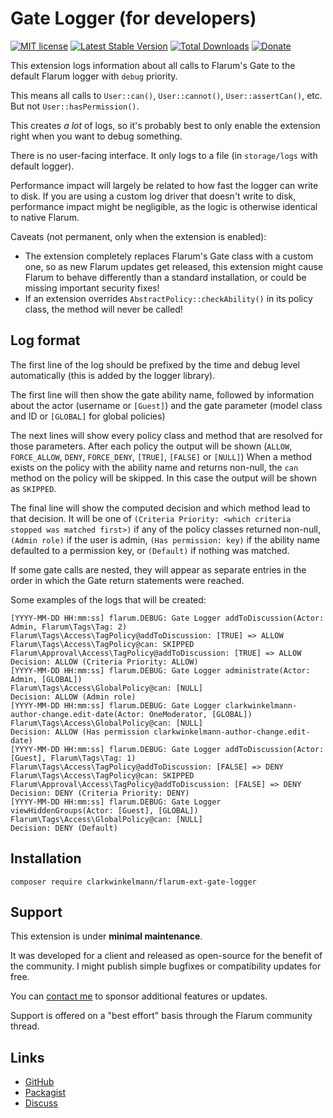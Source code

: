 # Gate Logger (for developers)

[![MIT license](https://img.shields.io/badge/license-MIT-blue.svg)](https://github.com/clarkwinkelmann/flarum-ext-gate-logger/blob/master/LICENSE.md) [![Latest Stable Version](https://img.shields.io/packagist/v/clarkwinkelmann/flarum-ext-gate-logger.svg)](https://packagist.org/packages/clarkwinkelmann/flarum-ext-gate-logger) [![Total Downloads](https://img.shields.io/packagist/dt/clarkwinkelmann/flarum-ext-gate-logger.svg)](https://packagist.org/packages/clarkwinkelmann/flarum-ext-gate-logger) [![Donate](https://img.shields.io/badge/paypal-donate-yellow.svg)](https://www.paypal.me/clarkwinkelmann)

This extension logs information about all calls to Flarum's Gate to the default Flarum logger with `debug` priority.

This means all calls to `User::can()`, `User::cannot()`, `User::assertCan()`, etc. But not `User::hasPermission()`.

This creates *a lot* of logs, so it's probably best to only enable the extension right when you want to debug something.

There is no user-facing interface. It only logs to a file (in `storage/logs` with default logger).

Performance impact will largely be related to how fast the logger can write to disk.
If you are using a custom log driver that doesn't write to disk, performance impact might be negligible, as the logic is otherwise identical to native Flarum.

Caveats (not permanent, only when the extension is enabled):

- The extension completely replaces Flarum's Gate class with a custom one, so as new Flarum updates get released, this extension might cause Flarum to behave differently than a standard installation, or could be missing important security fixes!
- If an extension overrides `AbstractPolicy::checkAbility()` in its policy class, the method will never be called!

## Log format

The first line of the log should be prefixed by the time and debug level automatically (this is added by the logger library).

The first line will then show the gate ability name, followed by information about the actor (username or `[Guest]`) and the gate parameter (model class and ID or `[GLOBAL]` for global policies)

The next lines will show every policy class and method that are resolved for those parameters.
After each policy the output will be shown (`ALLOW`, `FORCE_ALLOW`, `DENY`, `FORCE_DENY`, `[TRUE]`, `[FALSE]` or `[NULL]`)
When a method exists on the policy with the ability name and returns non-null, the `can` method on the policy will be skipped.
In this case the output will be shown as `SKIPPED`.

The final line will show the computed decision and which method lead to that decision.
It will be one of `(Criteria Priority: <which criteria stopped was matched first>)` if any of the policy classes returned non-null, `(Admin role)` if the user is admin, `(Has permission: key)` if the ability name defaulted to a permission key, or `(Default)` if nothing was matched.

If some gate calls are nested, they will appear as separate entries in the order in which the Gate return statements were reached.

Some examples of the logs that will be created:

```
[YYYY-MM-DD HH:mm:ss] flarum.DEBUG: Gate Logger addToDiscussion(Actor: Admin, Flarum\Tags\Tag: 2)
Flarum\Tags\Access\TagPolicy@addToDiscussion: [TRUE] => ALLOW
Flarum\Tags\Access\TagPolicy@can: SKIPPED
Flarum\Approval\Access\TagPolicy@addToDiscussion: [TRUE] => ALLOW
Decision: ALLOW (Criteria Priority: ALLOW)
[YYYY-MM-DD HH:mm:ss] flarum.DEBUG: Gate Logger administrate(Actor: Admin, [GLOBAL])
Flarum\Tags\Access\GlobalPolicy@can: [NULL]
Decision: ALLOW (Admin role)
[YYYY-MM-DD HH:mm:ss] flarum.DEBUG: Gate Logger clarkwinkelmann-author-change.edit-date(Actor: OneModerator, [GLOBAL])
Flarum\Tags\Access\GlobalPolicy@can: [NULL]
Decision: ALLOW (Has permission clarkwinkelmann-author-change.edit-date)
[YYYY-MM-DD HH:mm:ss] flarum.DEBUG: Gate Logger addToDiscussion(Actor: [Guest], Flarum\Tags\Tag: 1)
Flarum\Tags\Access\TagPolicy@addToDiscussion: [FALSE] => DENY
Flarum\Tags\Access\TagPolicy@can: SKIPPED
Flarum\Approval\Access\TagPolicy@addToDiscussion: [FALSE] => DENY
Decision: DENY (Criteria Priority: DENY)
[YYYY-MM-DD HH:mm:ss] flarum.DEBUG: Gate Logger viewHiddenGroups(Actor: [Guest], [GLOBAL])
Flarum\Tags\Access\GlobalPolicy@can: [NULL]
Decision: DENY (Default)
```

## Installation

    composer require clarkwinkelmann/flarum-ext-gate-logger

## Support

This extension is under **minimal maintenance**.

It was developed for a client and released as open-source for the benefit of the community.
I might publish simple bugfixes or compatibility updates for free.

You can [contact me](https://clarkwinkelmann.com/flarum) to sponsor additional features or updates.

Support is offered on a "best effort" basis through the Flarum community thread.

## Links

- [GitHub](https://github.com/clarkwinkelmann/flarum-ext-gate-logger)
- [Packagist](https://packagist.org/packages/clarkwinkelmann/flarum-ext-gate-logger)
- [Discuss](https://discuss.flarum.org/d/29351)
